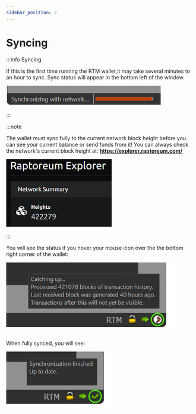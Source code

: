 ```yaml
---
sidebar_position: 2
---
```


# Syncing

:::info Syncing

If this is the first time running the RTM wallet,it may take several minutes to an hour to sync. Sync status will appear in the bottom left of the window.

![Syncing Bar](/img/wallets/gui/setup/sync_progress.png)

:::

:::note

The wallet must sync fully to the current network block height before you can see your current balance or send funds from it! You can always check the network's current block height at: __<https://explorer.raptoreum.com/>__

![Raptoreum Explorer](/img/wallets/gui/setup/explorer_height.png)

:::

You will see the status if you hover your mouse icon over the the bottom right corner of the wallet:

![Syncing Info](/img/wallets/gui/setup/catching_up.png)

When fully synced, you will see:

![Fully Synced](/img/wallets/gui/setup/sync_complete.png)
